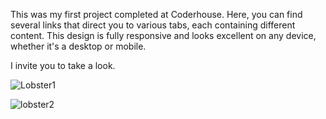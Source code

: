 This was my first project completed at Coderhouse. Here, you can find several links that direct you to various tabs, each containing different content. This design is fully responsive and looks excellent on any device, whether it's a desktop or mobile.

I invite you to take a look.

![Lobster1](https://github.com/davidleon220/Lobster_Marketing/assets/106166876/c5be3941-f110-46a3-bf92-4a26d5d6d8db)

![lobster2](https://github.com/davidleon220/Lobster_Marketing/assets/106166876/829b7761-5127-41f9-b790-2ed193f08dc7)
